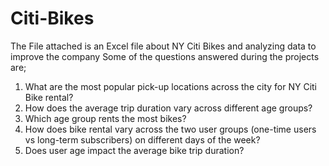# Citi-Bikes
The File attached is an Excel file about NY Citi Bikes and analyzing data to improve the company
Some of the questions answered during the projects are;
1. What are the most popular pick-up locations across the city for NY Citi Bike rental?
2. How does the average trip duration vary across different age groups?
3. Which age group rents the most bikes?
4. How does bike rental vary across the two user groups (one-time users vs long-term subscribers) on different days of the week?
5. Does user age impact the average bike trip duration?
